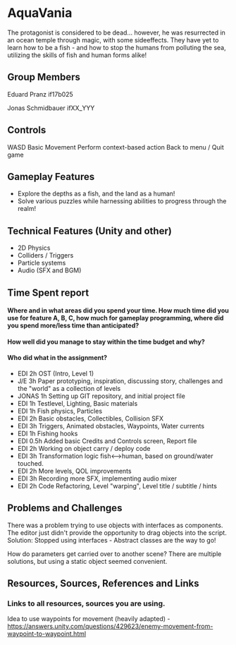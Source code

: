 # AquaVania
The protagonist is considered to be dead... however, he was resurrected
in an ocean temple through magic, with some sideeffects.
They have yet to learn how to be a fish - and how to stop the humans from
polluting the sea, utilizing the skills of fish and human forms alike!

## Group Members
Eduard Pranz		if17b025


Jonas Schmidbauer	ifXX_YYY

## Controls
WASD	Basic Movement
<SPACE>	Perform context-based action
<ESC>	Back to menu / Quit game

## Gameplay Features
- Explore the depths as a fish, and the land as a human!
- Solve various puzzles while harnessing abilities to progress through the realm!

## Technical Features (Unity and other)
- 2D Physics
- Colliders / Triggers
- Particle systems
- Audio (SFX and BGM)

## Time Spent report
#### Where and in what areas did you spend your time. How much time did you use for feature A, B, C, how much for gameplay programming, where did you spend more/less time than anticipated?
#### How well did you manage to stay within the time budget and why?
#### Who did what in the assignment?

- EDI		2h		OST (Intro, Level 1)
- J/E		3h		Paper prototyping, inspiration, discussing story, challenges and the "world" as a collection of levels
- JONAS	1h		Setting up GIT repository, and initial project file
- EDI		1h		Testlevel, Lighting, Basic materials
- EDI		1h		Fish physics, Particles
- EDI		2h		Basic obstacles, Collectibles, Collision SFX
- EDI		3h		Triggers, Animated obstacles, Waypoints, Water currents
- EDI		1h		Fishing hooks
- EDI		0.5h	Added basic Credits and Controls screen, Report file
- EDI   2h    Working on object carry / deploy code
- EDI   3h    Transformation logic fish<-->human, based on ground/water touched.
- EDI   2h    More levels, QOL improvements
- EDI   3h    Recording more SFX, implementing audio mixer
- EDI   2h    Code Refactoring, Level "warping", Level title / subtitle / hints


## Problems and Challenges
There was a problem trying to use objects with interfaces as components.
The editor just didn't provide the opportunity to drag objects into the script.
Solution: Stopped using interfaces - Abstract classes are the way to go!



How do parameters get carried over to another scene?
There are multiple solutions, but using a static object seemed convenient.

## Resources, Sources, References and Links
### Links to all resources, sources you are using. 

Idea to use waypoints for movement (heavily adapted) - https://answers.unity.com/questions/429623/enemy-movement-from-waypoint-to-waypoint.html

